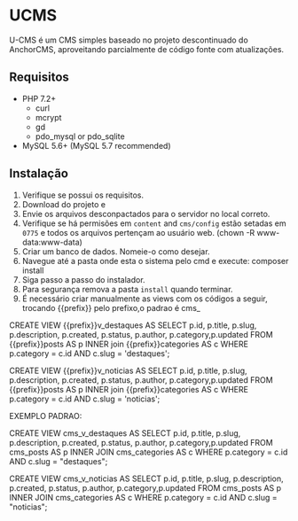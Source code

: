 # UCMS

U-CMS é um CMS simples baseado no projeto descontinuado do AnchorCMS, aproveitando parcialmente de código fonte com atualizações.

## Requisitos

- PHP 7.2+
    - curl
    - mcrypt
    - gd
    - pdo\_mysql or pdo\_sqlite
- MySQL 5.6+ (MySQL 5.7 recommended)

## Instalação

1. Verifique se possui os requisitos.
2. Download do projeto e 
3. Envie os arquivos desconpactados para o servidor no local correto.
4. Verifique se há permisões em  `content` and `cms/config` estão setadas em `0775` e todos os arquivos pertençam ao usuário web. (chown -R www-data:www-data)
5. Criar um banco de dados. Nomeie-o como desejar.
6. Navegue até a pasta onde esta o sistema pelo cmd e execute: composer install
7. Siga passo a passo do instalador.
8. Para segurança remova a pasta `install` quando terminar.
9. É necessário criar manualmente as views com os códigos a seguir, trocando {{prefix}} pelo prefixo,o padrao é cms_

CREATE VIEW {{prefix}}v_destaques AS SELECT p.id, p.title, p.slug, p.description, p.created, p.status, p.author, p.category,p.updated FROM {{prefix}}posts AS p INNER join {{prefix}}categories AS c WHERE p.category = c.id AND c.slug = 'destaques';

CREATE VIEW {{prefix}}v_noticias AS SELECT p.id, p.title, p.slug, p.description, p.created, p.status, p.author, p.category,p.updated FROM {{prefix}}posts AS p INNER join {{prefix}}categories AS c WHERE p.category = c.id AND c.slug = 'noticias';

EXEMPLO PADRAO:

CREATE VIEW cms_v_destaques AS SELECT p.id, p.title, p.slug, p.description, p.created, p.status, p.author, p.category,p.updated
FROM cms_posts AS p INNER JOIN cms_categories AS c WHERE p.category = c.id AND c.slug = "destaques";

CREATE VIEW cms_v_noticias AS SELECT p.id, p.title, p.slug, p.description, p.created, p.status, p.author, p.category,p.updated 
FROM cms_posts AS p INNER JOIN cms_categories AS c WHERE p.category = c.id AND c.slug = "noticias";
